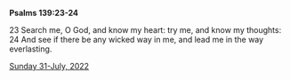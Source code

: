 **Psalms 139:23-24**

23 Search me, O God, and know my heart: try me, and know my thoughts: 24 And see if there be any wicked way in me, and lead me in the way everlasting. 

[Sunday 31-July, 2022](https://t.me/s/daily_scripture)
